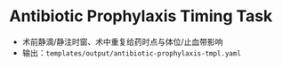 # Antibiotic Prophylaxis Timing Task

- 术前静滴/静注时窗、术中重复给药时点与体位/止血带影响
- 输出：`templates/output/antibiotic-prophylaxis-tmpl.yaml`
